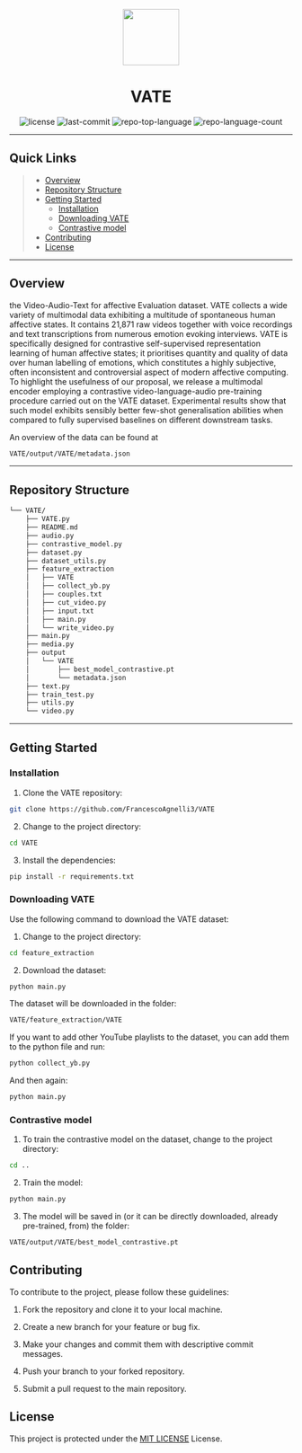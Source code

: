 <p align="center">
  <img src="https://cdn-icons-png.flaticon.com/512/6295/6295417.png" width="100" />
</p>
<p align="center">
    <h1 align="center">VATE</h1>
</p>
<p align="center">
	<img src="https://img.shields.io/github/license/FrancescoAgnelli3/VATE?style=flat&color=0080ff" alt="license">
	<img src="https://img.shields.io/github/last-commit/FrancescoAgnelli3/VATE?style=flat&logo=git&logoColor=white&color=0080ff" alt="last-commit">
	<img src="https://img.shields.io/github/languages/top/FrancescoAgnelli3/VATE?style=flat&color=0080ff" alt="repo-top-language">
	<img src="https://img.shields.io/github/languages/count/FrancescoAgnelli3/VATE?style=flat&color=0080ff" alt="repo-language-count">
<p>
<hr>

##  Quick Links

> - [ Overview](#-overview)
> - [ Repository Structure](#-repository-structure)
> - [ Getting Started](#-getting-started)
>   - [ Installation](#-installation)
>   - [ Downloading VATE](#-downloading-VATE)
>   - [ Contrastive model](#-contrastive-model)
> - [ Contributing](#-contributing)
> - [ License](#-license)

---

##  Overview

the Video-Audio-Text for affective Evaluation dataset. VATE collects a wide variety of multimodal data exhibiting a multitude of spontaneous human affective states. It contains 21,871 raw videos together with voice recordings and text transcriptions from numerous emotion evoking interviews. VATE is specifically designed for contrastive self-supervised representation learning of human affective states; it prioritises quantity and quality of data over human labelling of emotions, which constitutes a highly subjective, often inconsistent and controversial aspect of modern affective computing. To highlight the usefulness of our proposal, we release a multimodal encoder employing a contrastive video-language-audio pre-training procedure carried out on the VATE dataset. Experimental results show that such model exhibits sensibly better few-shot generalisation abilities when compared to fully supervised baselines on different downstream tasks.

An overview of the data can be found at

```sh
VATE/output/VATE/metadata.json
```

---

##  Repository Structure

```sh
└── VATE/
    ├── VATE.py
    ├── README.md
    ├── audio.py
    ├── contrastive_model.py
    ├── dataset.py
    ├── dataset_utils.py
    ├── feature_extraction
    │   ├── VATE
    │   ├── collect_yb.py
    │   ├── couples.txt
    │   ├── cut_video.py
    │   ├── input.txt
    │   ├── main.py
    │   └── write_video.py
    ├── main.py
    ├── media.py
    ├── output
    │   └── VATE
    │       ├── best_model_contrastive.pt
    │       └── metadata.json
    ├── text.py
    ├── train_test.py
    ├── utils.py
    └── video.py
```

---

##  Getting Started


###  Installation

1. Clone the VATE repository:

```sh
git clone https://github.com/FrancescoAgnelli3/VATE
```

2. Change to the project directory:

```sh
cd VATE
```

3. Install the dependencies:

```sh
pip install -r requirements.txt
```

###  Downloading VATE

Use the following command to download the VATE dataset:

1. Change to the project directory:

```sh
cd feature_extraction
```

2. Download the dataset:

```sh
python main.py
```

The dataset will be downloaded in the folder:

```sh
VATE/feature_extraction/VATE
```

If you want to add other YouTube playlists to the dataset, you can add them to the python file and run: 

```sh
python collect_yb.py
```

And then again:

```sh
python main.py
```

###  Contrastive model

1. To train the contrastive model on the dataset, change to the project directory:

```sh
cd ..
```

2. Train the model:

```sh
python main.py
```

3. The model will be saved in (or it can be directly downloaded, already pre-trained, from) the folder:

```sh
VATE/output/VATE/best_model_contrastive.pt
```

## Contributing

To contribute to the project, please follow these guidelines:

1. Fork the repository and clone it to your local machine.

2. Create a new branch for your feature or bug fix.

3. Make your changes and commit them with descriptive commit messages.

4. Push your branch to your forked repository.

5. Submit a pull request to the main repository.

<!-- 
##  Contributing

Contributions are welcome! Here are several ways you can contribute:

- **[Submit Pull Requests](https://github.com/FrancescoAgnelli3/VATE/blob/main/CONTRIBUTING.md)**: Review open PRs, and submit your own PRs.
- **[Join the Discussions](https://github.com/FrancescoAgnelli3/VATE/discussions)**: Share your insights, provide feedback, or ask questions.
- **[Report Issues](https://github.com/FrancescoAgnelli3/VATE/issues)**: Submit bugs found or log feature requests for VATE.

<details closed>
    <summary>Contributing Guidelines</summary>

1. **Fork the Repository**: Start by forking the project repository to your GitHub account.
2. **Clone Locally**: Clone the forked repository to your local machine using a Git client.
   ```sh
   git clone https://github.com/FrancescoAgnelli3/VATE
   ```
3. **Create a New Branch**: Always work on a new branch, giving it a descriptive name.
   ```sh
   git checkout -b new-feature-x
   ```
4. **Make Your Changes**: Develop and test your changes locally.
5. **Commit Your Changes**: Commit with a clear message describing your updates.
   ```sh
   git commit -m 'Implemented new feature x.'
   ```
6. **Push to GitHub**: Push the changes to your forked repository.
   ```sh
   git push origin new-feature-x
   ```
7. **Submit a Pull Request**: Create a PR against the original project repository. Clearly describe the changes and their motivations.

Once your PR is reviewed and approved, it will be merged into the main branch.

</details>

--- -->

##  License

This project is protected under the [MIT LICENSE](https://choosealicense.com/licenses/mit/) License.

